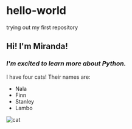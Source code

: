 # hello-world
trying out my first repository 
## **Hi! I'm Miranda!**
### *I'm excited to learn more about Python.*
I have four cats! Their names are:
- Nala
- Finn
- Stanley
- Lambo

![cat](https://github.com/ChHarding/hello-world6/assets/19935989/389cc4aa-426c-45bd-a830-4864f6015558)
